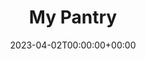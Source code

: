 ---
title: My Pantry
stack: Javascript, React.js, HTML, & CSS
slug: my-pantry
date: 2023-04-02T00:00:00+00:00
thumb: ../images/thumbs/mypantry.jpeg
featuredImg: ../images/featured/mypantry-banner.jpeg
---